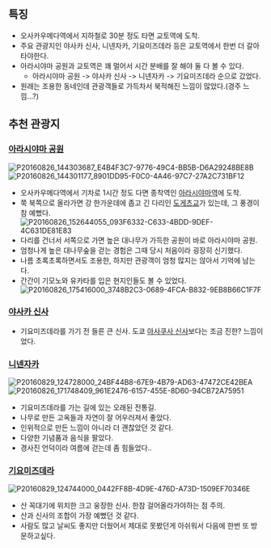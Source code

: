 ## 특징
- 오사카우메다역에서 지하철로 30분 정도 타면 교토역에 도착.
- 주요 관광지인 야사카 신사, 니넨자카, 기요미즈데라 등은 교토역에서 한번 더 갈아타야한다.
- 아라시야마 공원과 교토역은 꽤 멀어서 시간 분배를 잘 해야 둘 다 볼 수 있다.
  - 아라시야마 공원 -> 야사카 신사 -> 니넨자카 -> 기요미즈데라 순으로 갔었다.
- 원래는 조용한 동네인데 관광객들로 가득차서 북적해진 느낌이 많았다.(경주 느낌...?)

## 추천 관광지

### [아라시야마 공원](https://maps.app.goo.gl/2g566VzxV54mZJKY7)
![P20160826_144303687_E4B4F3C7-9776-49C4-BB5B-D6A29248BE8B](https://github.com/user-attachments/assets/d8947e4d-dc54-4547-9f9c-3e4dcc920d88)
![P20160826_144301177_8901DD95-F0C0-4A46-97C7-27A2C731BF12](https://github.com/user-attachments/assets/79e50ecb-f631-4f17-a331-9f917763f1a6)
- 오사카우메다역에서 기차로 1시간 정도 다면 종착역인 [아라시야마역](https://maps.app.goo.gl/P18uEohTqTRFCKyu9)에 도착.
- 쭉 북쪽으로 올라가면 강 한가운데에 좁고 긴 다리인 [도게츠교](https://maps.app.goo.gl/6WmuP9PtEP4F38ei6)가 있는데, 그 풍경이 참 예뻤다.  
  ![P20160826_152644055_093F6332-C633-4BDD-9DEF-4C631DE81E83](https://github.com/user-attachments/assets/b784454a-b862-46b9-85cc-0fa9aba21e6e)
- 다리를 건너서 서쪽으로 가면 높은 대나무가 가득한 공원이 바로 아라시야마 공원.
- 엄청나게 높은 대나무숲을 걷는 경험은 그때 당시 처음이라 굉장히 신기했다.
- 나름 초록초록하면서도 조용한, 하지만 관광객이 엄청 많지는 않아서 기억에 남는다.
- 간간이 기모노와 유카타를 입은 현지인들도 볼 수 있었다.  
  ![P20160826_175416000_3748B2C3-0689-4FCA-B832-9EB8B66C1F7F](https://github.com/user-attachments/assets/adee21a8-4b98-4661-a878-0736be69a0e6)

### [야사카 신사](https://maps.app.goo.gl/UXQNdkeFBX3Ag1zc9)
- 기요미즈데라를 가기 전 들른 큰 신사. 도쿄 [아사쿠사 신사](도쿄#아사쿠사-신사)보다는 조금 진한? 느낌이었다.

### [니넨자카](https://maps.app.goo.gl/N9R2cys3MmNmZzr27)
![P20160829_124728000_24BF44B8-67E9-4B79-AD63-47472CE42BEA](https://github.com/user-attachments/assets/e68f2fda-e24c-46b4-a77b-b5be7b96bc4a)
![P20160826_171748409_961E2476-6157-455E-8D60-94CB72A75951](https://github.com/user-attachments/assets/b042a91c-bb6b-4d50-b0fb-744b6dcd32ec)
- 기요미즈데라를 가는 길에 있는 오래된 전통길.
- 나무로 만든 고옥들과 자연이 잘 어우러져서 좋았다.
- 인위적으로 만든 느낌이 아니라 더 괜찮았던 것 같다.
- 다양한 기념품과 음식을 팔았다.
- 경사진 언덕이라 여름에 걷는데 좀 힘들었다..

### [기요미즈데라](https://maps.app.goo.gl/N7dffQsWc3YeEaTu7)
![P20160829_124744000_0442FF8B-4D9E-476D-A73D-1509EF70346E](https://github.com/user-attachments/assets/41f936ae-2501-4a07-857d-a8d2a44d338d)
- 산 꼭대기에 위치한 크고 웅장한 신사. 한참 걸어올라가야하는 점 주의.
- 산과 신사의 조합이 가장 예뻤던 것 같다.
- 사람도 많고 날씨도 좋지만 더웠어서 제대로 못봤던게 아쉬워서 다음에 한번 또 방문하고싶다.